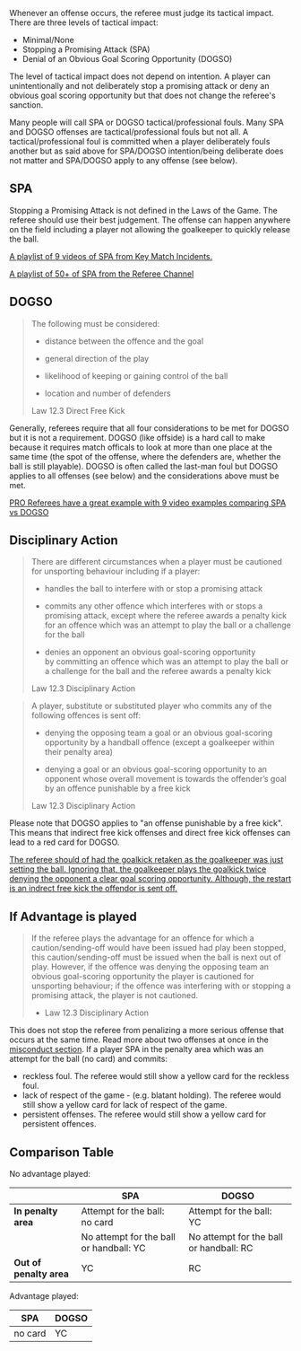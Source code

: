 Whenever an offense occurs, the referee must judge its tactical impact. There are three levels of tactical impact:

- Minimal/None
- Stopping a Promising Attack (SPA)
- Denial of an Obvious Goal Scoring Opportunity (DOGSO)

The level of tactical impact does not depend on intention. A player can unintentionally and not deliberately stop a promising attack or deny an obvious goal scoring opportunity but that does not change the referee's sanction.

Many people will call SPA or DOGSO tactical/professional fouls. Many SPA and DOGSO offenses are tactical/professional fouls but not all. A tactical/professional foul is committed when a player deliberately fouls another but as said above for SPA/DOGSO intention/being deliberate does not matter and SPA/DOGSO apply to any offense (see below).

## SPA

Stopping a Promising Attack is not defined in the Laws of the Game. The referee should use their best judgement. The offense can happen anywhere on the field including a player not allowing the goalkeeper to quickly release the ball.

[A playlist of 9 videos of SPA from Key Match Incidents.](https://www.youtube.com/playlist?list=PLzf0-UFHPjPdTEI9Z2kzC3pCgBgXSaywF)

[A playlist of 50+ of SPA from the Referee Channel](https://www.youtube.com/playlist?list=PL4OiywE4asSe_F4qnxKcKjOx7FSjNYszR)

## DOGSO

> The following must be considered:
> 
> - distance between the offence and the goal
> 
> - general direction of the play
> 
> - likelihood of keeping or gaining control of the ball
> 
> - location and number of defenders
> 
> Law 12.3 Direct Free Kick

Generally, referees require that all four considerations to be met for DOGSO but it is not a requirement. DOGSO (like offside) is a hard call to make because it requires match officals to look at more than one place at the same time (the spot of the offense, where the defenders are, whether the ball is still playable). DOGSO is often called the last-man foul but DOGSO applies to all offenses (see below) and the considerations above must be met.

[PRO Referees have a great example with 9 video examples comparing SPA vs DOGSO](https://proreferees.com/2020/04/03/pro-insight-tactical-fouling-in-soccer-what-officials-look-for/)

## Disciplinary Action

> There are different circumstances when a player must be cautioned for unsporting behaviour including if a player:
> 
> - handles the ball to interfere with or stop a promising attack
> 
> - commits any other offence which interferes with or stops a promising attack, except where the referee awards a penalty kick for an offence which was an attempt to play the ball or a challenge for the ball
> 
> - denies an opponent an obvious goal-scoring opportunity by committing an offence which was an attempt to play the ball or a challenge for the ball and the referee awards a penalty kick
> 
> Law 12.3 Disciplinary Action

> A player, substitute or substituted player who commits any of the following offences is sent off:
> 
> - denying the opposing team a goal or an obvious goal-scoring opportunity by a handball offence (except a goalkeeper within their penalty area)
> 
> - denying a goal or an obvious goal-scoring opportunity to an opponent whose overall movement is towards the offender’s goal by an offence punishable by a free kick
> 
> Law 12.3 Disciplinary Action

Please note that DOGSO applies to "an offense punishable by a free kick". This means that indirect free kick offenses and direct free kick offenses can lead to a red card for DOGSO.

[The referee should of had the goalkick retaken as the goalkeeper was just setting the ball. Ignoring that, the goalkeeper plays the goalkick twice denying the opponent a clear goal scoring opportunity. Although, the restart is an indrect free kick the offendor is sent off.](https://www.youtube.com/watch?v=uivLc9urdBY)

## If Advantage is played

> If the referee plays the advantage for an offence for which a caution/sending-off would have been issued had play been stopped, this caution/sending-off must be issued when the ball is next out of play. However, if the offence was denying the opposing team an obvious goal-scoring opportunity the player is cautioned for unsporting behaviour; if the offence was interfering with or stopping a promising attack, the player is not cautioned.
> 
> - Law 12.3 Disciplinary Action

This does not stop the referee from penalizing a more serious offense that occurs at the same time. Read more about two offenses at once in the [misconduct section](/misconduct). If a player SPA in the penalty area which was an attempt for the ball (no card) and commits:

- reckless foul. The referee would still show a yellow card for the reckless foul.
- lack of respect of the game - (e.g. blatant holding). The referee would still show a yellow card for lack of respect of the game.
- persistent offenses. The referee would still show a yellow card for persistent offences.

## Comparison Table

No advantage played:

|                         | SPA                                     | DOGSO                                   |
| ----------------------- | --------------------------------------- | --------------------------------------- |
| **In penalty area**     | Attempt for the ball:  no card          | Attempt for the ball:  YC               |
|                         | No attempt for the ball or handball: YC | No attempt for the ball or handball: RC |
| **Out of penalty area** | YC                                      | RC                                      |

Advantage played:

| SPA     | DOGSO |
| ------- | ----- |
| no card | YC    |

